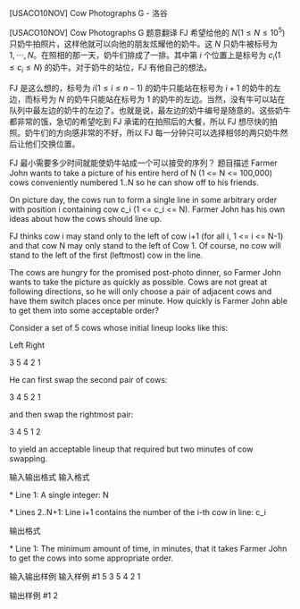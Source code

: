 



[USACO10NOV] Cow Photographs G - 洛谷














[USACO10NOV] Cow Photographs G
题意翻译
FJ 希望给他的 $N(1\leq N \leq 10^5)$ 只奶牛拍照片，这样他就可以向他的朋友炫耀他的奶牛。这 $N$ 只奶牛被标号为 $1,\cdots,N$。在照相的那一天，奶牛们排成了一排。其中第 $i$ 个位置上是标号为 $c_i(1\leq c_i\leq N)$ 的奶牛。对于奶牛的站位，FJ 有他自己的想法。

FJ 是这么想的，标号为 $i(1\leq i\leq n-1)$ 的奶牛只能站在标号为 $i+1$ 的奶牛的左边，而标号为 $N$ 的奶牛只能站在标号为 $1$ 的奶牛的左边。当然，没有牛可以站在队列中最左边的奶牛的左边了。也就是说，最左边的奶牛编号是随意的。这些奶牛都非常的饿，急切的希望吃到 FJ 承诺的在拍照后的大餐，所以 FJ 想尽快的拍照。奶牛们的方向感非常的不好，所以 FJ 每一分钟只可以选择相邻的两只奶牛然后让他们交换位置。

FJ 最小需要多少时间就能使奶牛站成一个可以接受的序列？
题目描述
Farmer John wants to take a picture of his entire herd of N (1 <= N <= 100,000) cows conveniently numbered 1..N so he can show off to his friends.

On picture day, the cows run to form a single line in some arbitrary order with position i containing cow c\_i (1 <= c\_i <= N). Farmer John has his own ideas about how the cows should line up.

FJ thinks cow i may stand only to the left of cow i+1 (for all i, 1 <= i <= N-1) and that cow N may only stand to the left of Cow 1. Of course, no cow will stand to the left of the first (leftmost) cow in the line.

The cows are hungry for the promised post-photo dinner, so Farmer John wants to take the picture as quickly as possible. Cows are not great at following directions, so he will only choose a pair of adjacent cows and have them switch places once per minute. How quickly is Farmer John able to get them into some acceptable order?

Consider a set of 5 cows whose initial lineup looks like this:

Left           Right

3  5  4  2  1

He can first swap the second pair of cows:

3  4  5  2 1

and then swap the rightmost pair: 

3  4  5  1  2

to yield an acceptable lineup that required but two minutes of cow swapping.

输入输出格式
输入格式

\* Line 1: A single integer: N

\* Lines 2..N+1: Line i+1 contains the number of the i-th cow in line: c\_i

输出格式

\* Line 1: The minimum amount of time, in minutes, that it takes Farmer John to get the cows into some appropriate order.

输入输出样例
输入样例 #1
5 
3 
5 
4 
2 
1 

输出样例 #1
2 







